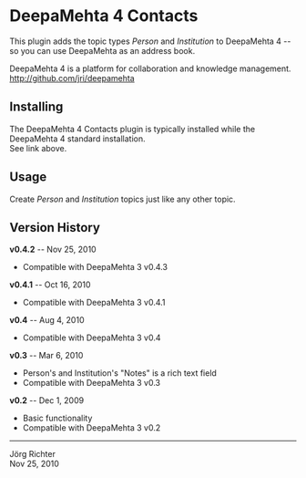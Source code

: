 
DeepaMehta 4 Contacts
=====================

This plugin adds the topic types *Person* and *Institution* to DeepaMehta 4 -- so you can use DeepaMehta as an address book.

DeepaMehta 4 is a platform for collaboration and knowledge management.  
<http://github.com/jri/deepamehta>


Installing
----------

The DeepaMehta 4 Contacts plugin is typically installed while the DeepaMehta 4 standard installation.  
See link above.


Usage
-----

Create *Person* and *Institution* topics just like any other topic.


Version History
---------------

**v0.4.2** -- Nov 25, 2010

* Compatible with DeepaMehta 3 v0.4.3

**v0.4.1** -- Oct 16, 2010

* Compatible with DeepaMehta 3 v0.4.1

**v0.4** -- Aug 4, 2010

* Compatible with DeepaMehta 3 v0.4

**v0.3** -- Mar 6, 2010

* Person's and Institution's "Notes" is a rich text field
* Compatible with DeepaMehta 3 v0.3

**v0.2** -- Dec  1, 2009

* Basic functionality
* Compatible with DeepaMehta 3 v0.2


------------
Jörg Richter  
Nov 25, 2010
